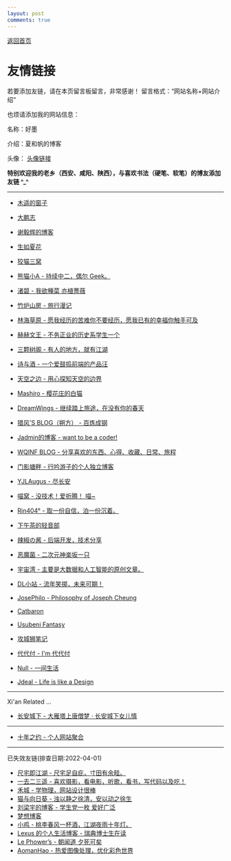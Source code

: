 ```yaml
---
layout: post
comments: true
---
```


[返回首页](https://hao.ink)

# 友情链接

若要添加友链，请在本页留言板留言，非常感谢！
留言格式：“网站名称+网站介绍”

也烦请添加我的网站信息：

名称：好墨 

介绍：夏和帆的博客

头像： [头像链接](https://raw.githubusercontent.com/icecrystals/icecrystals.github.io/master/favicon.png)

**特别欢迎我的老乡（西安、咸阳、陕西），与喜欢书法（硬笔、软笔）的博友添加友链 ^_^**

---

- [木遥的窗子](http://blog.farmostwood.net)
- [大鹏志](http://www.pzhao.org/zh/)
- [谢毅辉的博客](https://yihui.name/)
- [生如夏花](http://www.xiatian.name/)
- [狡猫三窝](https://slykiten.com/)

- [熊猫小A - 持续中二，偶尔 Geek。](https://blog.imalan.cn)
- [渚碧 - 我欲種菜 亦植薔薇](https://jubeny.com/)
- [竹炉山房 - 旅行漫记](https://synyan.cn)
- [林海草原 - 愿我经历的苦难你不要经历，愿我已有的幸福你触手可及](https://lhcy.org/)
- [赫赫文王 - 不务正业的历史系学生一个](https://kqh.me/)
- [三颗树阁 - 有人的地方，就有江湖](http://www.sksren.com/)


- [诗与酒 - 一个爱鼓捣前端的产品汪](https://shawnzeng.com/)
- [天空之边 - 用心探知天空的边界](https://liyin.date/)
- [Mashiro - 樱花庄的白猫](https://2heng.xin) 
- [DreamWings - 继续踏上旅途，在没有你的春天](https://www.dreamwings.cn) 
- [猎风'S BLOG（朔方） - 百炼成钢](https://www.northarea.tech/) 
- [Jadmin的博客 - want to be a coder!](http://www.xxc520.cn) 
- [WQINF BLOG - 分享喜欢的东西、心得、收藏、日常、旅程](https://wqinf.com/) 
- [门影塘畔 - 行吟游子的个人独立博客](https://www.dongfang.name/) 
- [YJLAugus - 尽长安](https://www.cnblogs.com/yjlblog/)
- [喵窝 - 没技术！爱折腾！ 喵~](https://nekohome.moenya.cat/)
- [Rin404° - 取一份自信，泊一份沉着。](https://m.rin404.com/)
- [下午茶的轻音部](https://www.myeriri.com)
- [辣椒の酱 - 后端开发，技术分享](https://removeif.github.io)
- [恶魔菌 - 二次元神楽坂一只](http://meow3.family.blog)
- [宇宙湾 - 主要是大数据和人工智能的原创文章。](https://yuzhouwan.com/)
- [DL小站 - 流年笑掷，未来可期！](https://www.idalei.top/)
- [JosePhilo - Philosophy of Joseph Cheung](https://josephilo.com/)
- [Catbaron](https://catbaron.com/)
- [Usubeni Fantasy](https://ssshooter.com/)
- [攻城狮笔记](http://qumac.com/)

 
- [代代付 - I'm 代代付](https://ddf.im)
- [Null - 一间生活](https://ncnccn.cn)
- [Jdeal - Life is like a Design](https://www.jdeal.cn)

---

Xi'an Related ...

- [长安城下 - 大雁塔上唐僧梦 · 长安城下女儿情](https://cacx.cc)


---
- [十年之约 - 个人网站聚合](https://www.foreverblog.cn)


---

已失效友链(排查日期:2022-04-01)

- [尺宅即江湖 - 尺宅足自庇，寸田有余畦。](http://www.qtwm.com/)
- [一去二三遥 - 喜欢摄影，看电影，听歌，看书，写代码以及吃！](https://moonster.life/)
- [禾城 - 学物理，网站设计很棒](https://mrx.moe/)
- [猫与向日葵 - 浊以静之徐清，安以动之徐生](https://imjad.cn/)
- [刘梁宇的博客 - 学生党一枚 爱好广泛](https://blog.ayjhw.com/)
- [梦想博客](http://www.myloveru.cn)
- [小鸡 - 桃李春风一杯酒，江湖夜雨十年灯。](https://me.idealli.com)
- [Lexus 的个人生活博客 - 瑞典博士生在读](http://leiminnet.cn)
- [Le Phower’s - 朝闻道 夕死可矣](https://phower.me/)
- [AomanHao - 热爱图像处理，优化彩色世界](https://www.aomanhao.top/)


